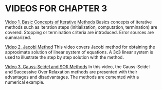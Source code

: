 #  VIDEOS FOR CHAPTER 3

[Video 1. Basic Concepts of Iterative Methods](https://www.youtube.com/watch?v=q3mwoJdSE24) Basics concepts of iterative methods such as iteration steps (initialization, computation, termination) are covered. Stopping or termination criteria are introduced. Error sources are summarized.

[Video 2. Jacobi Method](https://www.youtube.com/watch?v=WVHohxhNb_E) This video covers Jacobi method for obtaining the approximate solution of linear system of equations. A 3x3 linear system is used to illustrate the step by step solution with the method.

[Video 3. Gauss-Seidel and SOR Methods](https://www.youtube.com/watch?v=YYXSjPX2i9s) In this video, the Gauss-Seidel and Successive Over Relaxation methods are presented with their advantages and disadvantages. The methods are cemented with a numerical example.

 
